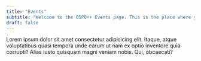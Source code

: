 ```yaml
---
title: "Events"
subtitle: "Welcome to the OSPO++ Events page. This is the place where you will find all the events and workshops we are organizing and attending."
draft: false
---
```



Lorem ipsum dolor sit amet consectetur adipisicing elit. Itaque, atque voluptatibus quasi tempora unde earum ut nam ex optio inventore quia corrupti? Alias iusto quisquam magni veniam nobis. Qui, obcaecati?